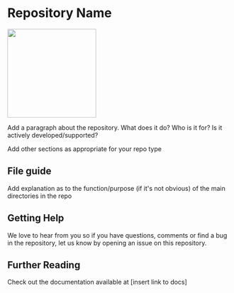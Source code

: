# Repository Name

<img src="https://pbs.twimg.com/profile_images/1369299935951269895/DFBww-7V_400x400.jpg" height="200px">

Add a paragraph about the repository. What does it do? Who is it for? Is it actively developed/supported?

Add other sections as appropriate for your repo type

## File guide

Add explanation as to the function/purpose (if it's not obvious) of the main directories in the repo

## Getting Help

We love to hear from you so if you have questions, comments or find a bug in the repository, let us know by opening an issue on this repository.

## Further Reading

Check out the documentation available at [insert link to docs]

